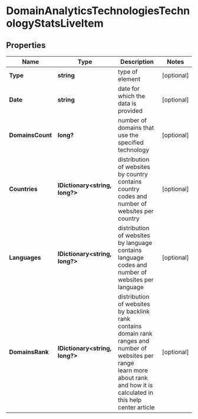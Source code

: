 # DomainAnalyticsTechnologiesTechnologyStatsLiveItem


## Properties

| Name | Type | Description | Notes |
|------------ | ------------- | ------------- | -------------|
**Type** | **string** | type of element |[optional]|
**Date** | **string** | date for which the data is provided |[optional]|
**DomainsCount** | **long?** | number of domains that use the specified technology |[optional]|
**Countries** | **IDictionary<string, long?>** | distribution of websites by country<br>contains country codes and number of websites per country |[optional]|
**Languages** | **IDictionary<string, long?>** | distribution of websites by language<br>contains language codes and number of websites per language |[optional]|
**DomainsRank** | **IDictionary<string, long?>** | distribution of websites by backlink rank<br>contains domain rank ranges and number of websites per range<br>learn more about rank and how it is calculated in this help center article |[optional]|
